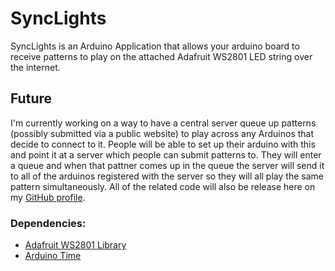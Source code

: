 # SyncLights

SyncLights is an Arduino Application that allows your arduino board to receive patterns to play on the attached Adafruit WS2801 LED string over the internet.

## Future

I'm currently working on a way to have a central server queue up patterns (possibly submitted via a public website) to play across any Arduinos that decide to connect to it. People will be able to set up their arduino with this and point it at a server which people can submit patterns to. They will enter a queue and when that pattner comes up in the queue the server will send it to all of the arduinos registered with the server so they will all play the same pattern simultaneously. All of the related code will also be release here on my [GitHub profile](http://github.com/theanti9).


### Dependencies:

* [Adafruit WS2801 Library](https://github.com/adafruit/Adafruit-WS2801-Library)
* [Arduino Time](http://www.arduino.cc/playground/uploads/Code/Time.zip)


